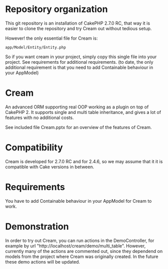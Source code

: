 # Repository organization
This git repository is an installation of CakePHP 2.7.0 RC, that way it is easier to clone the repository and try Cream out without tedious setup. 

However! the only essential file for Cream is:

    app/Model/Entity/Entity.php 
	
So if you want cream in your project, simply copy this single file into your project. See requirements for additional requirements. (to date, the only additional requirement is that you need to add Containable behaviour in your AppModel)

# Cream
An advanced ORM supporting real OOP working as a plugin on top of CakePHP 2. It supports single and multi table inheritance, and gives a lot of features with no additional costs.  

See included file Cream.pptx for an overview of the features of Cream.

# Compatibility
Cream is developed for 2.7.0 RC and for 2.4.6, so we may assume that it it is compatible with Cake versions in between. 

# Requirements
You have to add Containable behaviour in your AppModel for Cream to work. 

# Demonstration
In order to try out Cream, you can run actions in the DemoController, for example by url "http://localhost/cream/demo/multi_table". However, currently many of the actions are commented out, since they dependend on models from the project where Cream was originally created. In the future these demo actions will be updated.  
